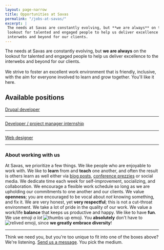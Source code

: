 ```yaml
---
layout: page-narrow
title: Opportunities at Savas
permalink: "/jobs-at-savas/"
excerpt: | 
 The needs at Savas are constantly evolving, but *​*we are always**​ on the 
 lookout for talented and engaged people to help us deliver excellence to the 
 interwebs and beyond for our clients.
---
```


<p class="page-description">
  The needs at Savas are constantly evolving, but ​<b>we are always</b> on 
  the lookout for talented and engaged people to help us deliver excellence to 
  the interwebs and beyond for our clients.
  
 <br>
 <br> 
  We strive to foster an excellent work environment that is friendly, inclusive, 
  with the aim 
   for everyone involved to learn and grow together. You'll like it here.
</p>

## Available positions
[Drupal developer](/drupal-developer)

---
[Developer / project manager internship](/intern)

---
[Web designer](/web-designer)

---

### About working with us
At Savas, we prioritize a few things. We like people who are enjoyable to work 
with. We like to **learn** from and **teach** one another, and often the result is others
 learn as well either via [blog posts](/news), 
 [conference prezzies](http://chrisarusso.github.io/asheville.html#/) or social media.
We dedicate time each week for self-improvement, socializing, and collaboration. 
We encourage a flexible work schedule
so long as we are upholding our commitments to one another and our clients. We 
value **openness**; you are encouraged to be vocal about _not_ knowing something,
and fix it. We are very honest, yet **very respectful**; this is not a cut-throat 
environment.
We take a lot of pride in the quality of our work. We value a work/life **balance** 
that keeps us productive and happy. We like to have **fun**.
We use emoji _a lot_ 
<img src="http://www.emoji-cheat-sheet.com/graphics/emojis/thumbsup.png" alt="thumbs up emoji" class="emoji">. 
You **absolutely** don't have to <img src="http://www.emoji-cheat-sheet.com/graphics/emojis/relieved.png" alt="relived emoji" class="emoji">,
since **we greatly embrace diversity**!


---

Think we need you, but you're too unique to fit into one of the boxes above? 
We're listening. <a href="/contact">Send us a message</a>. You pick the medium.